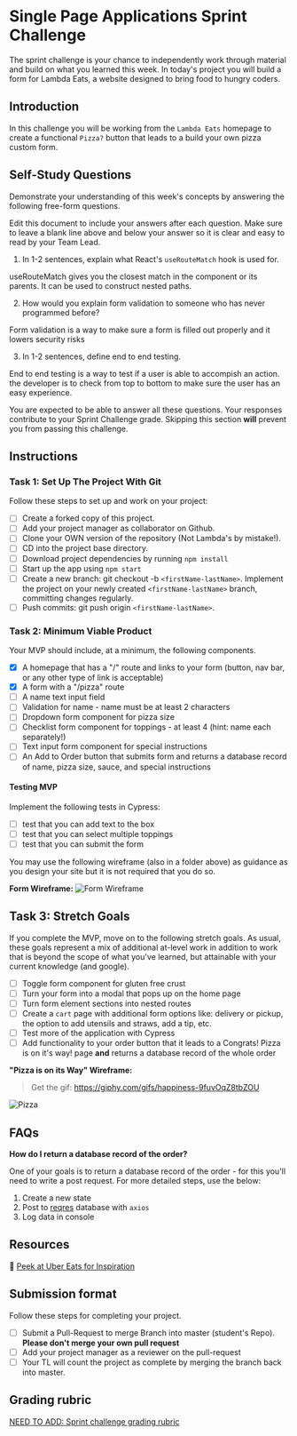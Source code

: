 # Single Page Applications Sprint Challenge

The sprint challenge is your chance to independently work through material and build on what you learned this week. In today's project you will build a form for Lambda Eats, a website designed to bring food to hungry coders.

## Introduction

In this challenge you will be working from the `Lambda Eats` homepage to create a functional `Pizza?` button that leads to a build your own pizza custom form.

## **Self-Study Questions**

Demonstrate your understanding of this week's concepts by answering the following free-form questions.

Edit this document to include your answers after each question. Make sure to leave a blank line above and below your answer so it is clear and easy to read by your Team Lead.

1. In 1-2 sentences, explain what React's `useRouteMatch` hook is used for.

useRouteMatch gives you the closest match in the component or its parents. It can be used to construct nested paths.

2. How would you explain form validation to someone who has never programmed before?

Form validation is a way to make sure a form is filled out properly and it lowers security risks

3. In 1-2 sentences, define end to end testing.

End to end testing is a way to test if a user is able to accompish an action. the developer is to check from top to bottom to make sure the user has an easy experience.

You are expected to be able to answer all these questions. Your responses contribute to your Sprint Challenge grade. Skipping this section **will** prevent you from passing this challenge.

## Instructions

### Task 1: Set Up The Project With Git

Follow these steps to set up and work on your project:

- [ ] Create a forked copy of this project.
- [ ] Add your project manager as collaborator on Github.
- [ ] Clone your OWN version of the repository (Not Lambda's by mistake!).
- [ ] CD into the project base directory.
- [ ] Download project dependencies by running `npm install`
- [ ] Start up the app using `npm start`
- [ ] Create a new branch: git checkout -b `<firstName-lastName>`. Implement the project on your newly created `<firstName-lastName>` branch, committing changes regularly.
- [ ] Push commits: git push origin `<firstName-lastName>`.

### Task 2: Minimum Viable Product

Your MVP should include, at a minimum, the following components.

- [X] A homepage that has a "/" route and links to your form (button, nav bar, or any other type of link is acceptable)
- [X] A form with a "/pizza" route
- [ ] A name text input field
- [ ] Validation for name - name must be at least 2 characters
- [ ] Dropdown form component for pizza size
- [ ] Checklist form component for toppings - at least 4 (hint: name each separately!)
- [ ] Text input form component for special instructions
- [ ] An Add to Order button that submits form and returns a database record of name, pizza size, sauce, and special instructions

#### Testing MVP

Implement the following tests in Cypress:

- [ ] test that you can add text to the box
- [ ] test that you can select multiple toppings
- [ ] test that you can submit the form

You may use the following wireframe (also in a folder above) as guidance as you design your site but it is not required that you do so.

**Form Wireframe:**
![Form Wireframe](https://i.imgur.com/ii7wc0u.png)

## Task 3: Stretch Goals

If you complete the MVP, move on to the following stretch goals. As usual, these goals represent a mix of additional at-level work in addition to work that is beyond the scope of what you've learned, but attainable with your current knowledge (and google).

- [ ] Toggle form component for gluten free crust
- [ ] Turn your form into a modal that pops up on the home page
- [ ] Turn form element sections into nested routes
- [ ] Create a `cart` page with additional form options like: delivery or pickup, the option to add utensils and straws, add a tip, etc.
- [ ] Test more of the application with Cypress
- [ ] Add functionality to your order button that it leads to a Congrats! Pizza is on it's way! page **and** returns a database record of the whole order

**"Pizza is on its Way" Wireframe:**

> Get the gif: https://giphy.com/gifs/happiness-9fuvOqZ8tbZOU

![Pizza](https://i.imgur.com/AkId0mo.gif)

## FAQs

**How do I return a database record of the order?**

One of your goals is to return a database record of the order - for this you'll need to write a post request. For more detailed steps, use the below:

1. Create a new state
2. Post to [reqres](https://reqres.in/) database with `axios`
3. Log data in console

## Resources

👀 [Peek at Uber Eats for Inspiration](https://ubereats.com/)

## Submission format

Follow these steps for completing your project.

- [ ] Submit a Pull-Request to merge <firstName-lastName> Branch into master (student's Repo). **Please don't merge your own pull request**
- [ ] Add your project manager as a reviewer on the pull-request
- [ ] Your TL will count the project as complete by merging the branch back into master.

## Grading rubric

[NEED TO ADD: Sprint challenge grading rubric](https://www.notion.so/e7b32e56ebad4f57b3521efb886f4508)
